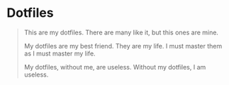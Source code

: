 # Dotfiles

> This are my dotfiles. There are many like it, but this ones are mine.
>
> My dotfiles are my best friend. They are my life. I must master them as I must master my life.
>
> My dotfiles, without me, are useless. Without my dotfiles, I am useless.
